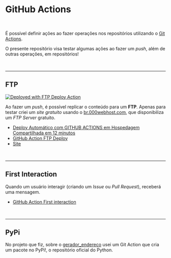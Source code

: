 # GitHub Actions

<br>



É possível definir ações ao fazer operações nos repositórios utilizando o [Git Actions](https://github.com/marketplace?type=actions).

O presente repositório visa testar algumas ações ao fazer um *push*, além de outras operações, em repositórios!

<br>

-----

## FTP

[<img alt="Deployed with FTP Deploy Action" src="https://img.shields.io/badge/Deployed With-FTP DEPLOY ACTION-%3CCOLOR%3E?style=for-the-badge&color=2b9348">](https://github.com/SamKirkland/FTP-Deploy-Action)

Ao fazer um *push*, é possível replicar o conteúdo para um **FTP**. Apenas para testar criei um *site gratuito* usando o [br.000webhost.com](https://br.000webhost.com/), que disponibiliza um *FTP Server* gratuito.

- [Deploy Automático com GITHUB ACTIONS em Hospedagem Compartilhada em 12 minutos](https://www.youtube.com/watch?v=3cLbh-k2qKk)
- [GitHub Action FTP Deploy](https://github.com/marketplace/actions/ftp-deploy)
- [Site](https://djangotestmiche.000webhostapp.com/)

<br>

-----

## First Interaction

Quando um usuário interagir (criando um *Issue* ou *Pull Request*), receberá uma mensagem.

- [GitHub Action First interaction](https://github.com/marketplace/actions/first-interaction)

<br>

-----

## PyPi

No projeto que fiz, sobre o [gerador_endereco](https://github.com/open-dsa/gerador_endereco) usei um Git Action que cria um pacote no PyPi!, o repositório oficial do Python.
